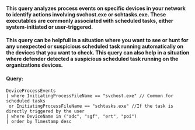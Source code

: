 #### This query analyzes process events on specific devices in your network to identify actions involving svchost.exe or schtasks.exe. These executables are commonly associated with scheduled tasks, either system-initiated or user-triggered. 
#### This query can be helpfull in a situation where you want to see or hunt for any unexpected or suspicious scheduled task running automatically on the devices that you want to check. This query can also help in a situation where defender detected a suspicious scheduled task running on the organizations devices.

#### Query:
```KQL
DeviceProcessEvents
| where InitiatingProcessFileName == "svchost.exe" // Common for scheduled tasks 
 or InitiatingProcessFileName == "schtasks.exe" //If the task is directly triggered by the user
| where DeviceName in ("adc", "sgf", "ert", "poi")
| order by Timestamp desc
```
